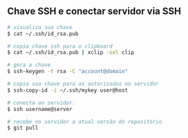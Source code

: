 Chave SSH e conectar servidor via SSH
---------------------------------------------

```sh
# visualiza sua chave
$ cat ~/.ssh/id_rsa.pub

# copia chave ssh para o clipboard
$ cat ~/.ssh/id_rsa.pub | xclip -sel clip

# gera a chave
$ ssh-keygen -t rsa -C "account@domain"

# copia sua chave para as autorizadas no servidor
$ ssh-copy-id -i ~/.ssh/mykey user@host

# conecta ao servidor.
$ ssh username@server

# recebe no servidor a atual versão do repositório
$ git pull
```
